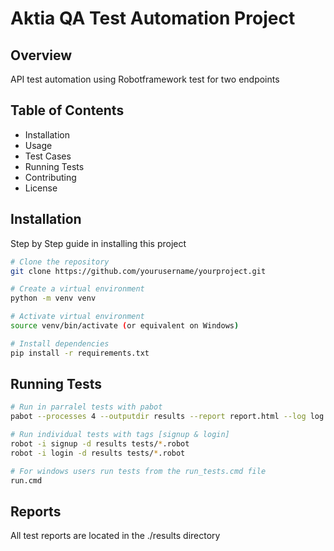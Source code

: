 # Aktia QA Test Automation Project

## Overview
API test automation using Robotframework test for two endpoints
## Table of Contents
- Installation
- Usage
- Test Cases
- Running Tests
- Contributing
- License

## Installation
Step by Step guide in installing this project
```bash
# Clone the repository
git clone https://github.com/yourusername/yourproject.git

# Create a virtual environment
python -m venv venv

# Activate virtual environment
source venv/bin/activate (or equivalent on Windows)

# Install dependencies
pip install -r requirements.txt
```

## Running Tests

```bash
# Run in parralel tests with pabot
pabot --processes 4 --outputdir results --report report.html --log log.html tests/

# Run individual tests with tags [signup & login]
robot -i signup -d results tests/*.robot
robot -i login -d results tests/*.robot

# For windows users run tests from the run_tests.cmd file
run.cmd
```
## Reports

All test reports are located in the ./results directory



